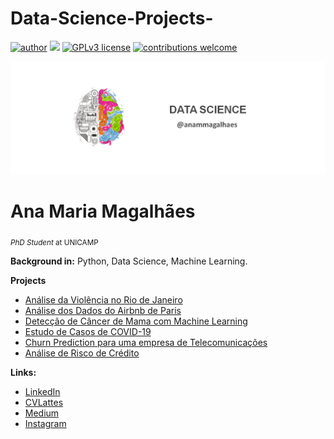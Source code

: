 # Data-Science-Projects-
[![author](https://img.shields.io/badge/author-anammagalhaes-red.svg)](https://www.linkedin.com/in/ana-maria-dos-santos-magalhães-a1939a58) [![](https://img.shields.io/badge/python-3.7+-blue.svg)](https://www.python.org/downloads/release/python-365/) [![GPLv3 license](https://img.shields.io/badge/License-GPLv3-blue.svg)](http://perso.crans.org/besson/LICENSE.html) [![contributions welcome](https://img.shields.io/badge/contributions-welcome-brightgreen.svg?style=flat)](https://github.com/anammagalhaes)

<p align="center">
  <img src=https://github.com/anammagalhaes/Data-Science-Projects-/blob/master/banner%20ana.png >
</p>

# Ana Maria Magalhães
<sub>*PhD Student* at UNICAMP</sub>

**Background in:** Python, Data Science, Machine Learning.

**Projects**
* [Análise da Violência no Rio de Janeiro](https://github.com/anammagalhaes/Data-Science-Projects-/blob/master/An%C3%A1lise_da_viol%C3%AAncia_do_Rio_de_Janeiro.ipynb)
* [Análise dos Dados do Airbnb de Paris](https://github.com/anammagalhaes/Data-Science-Projects-/blob/master/An%C3%A1lise_dos_dados_do_Airbnb_de_Paris.ipynb)
* [Detecção de Câncer de Mama com Machine Learning](https://github.com/anammagalhaes/Data-Science-Projects-/blob/master/DETEC%C3%87%C3%83O_DE_CANCER_DE_MAMA_MACHINE_LEARNING.ipynb)
* [Estudo de Casos de COVID-19](https://github.com/anammagalhaes/Data-Science-Projects-/blob/master/Estudo_de_casos_do_COVID_19.ipynb)
* [Churn Prediction para uma empresa de Telecomunicações](https://github.com/anammagalhaes/Data-Science-Projects-/blob/master/Churn_Prediction_para_uma_empresa_de_Telecomunica%C3%A7%C3%B5es.ipynb)
* [Análise de Risco de Crédito](https://github.com/anammagalhaes/Data-Science-Projects-/blob/master/An%C3%A1lise_de_Risco_de_Cr%C3%A9dito.ipynb)


**Links:**
* [LinkedIn](https://www.linkedin.com/in/ana-maria-dos-santos-magalh%C3%A3es-a1939a58/)
* [CVLattes](http://lattes.cnpq.br/0396178578177258) 
* [Medium](https://medium.com/@anamariaeal)
* [Instagram](https://www.instagram.com/lanceosdados/)



